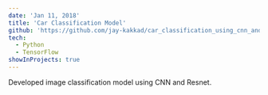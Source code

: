 ```yaml
---
date: 'Jan 11, 2018'
title: 'Car Classification Model'
github: 'https://github.com/jay-kakkad/car_classification_using_cnn_and_resnet'
tech:
  - Python
  - TensorFlow
showInProjects: true
---
```


Developed image classification model using CNN and Resnet.
